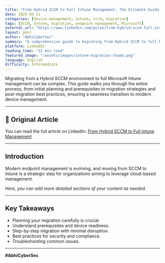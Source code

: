 ```yaml
---
title: "From Hybrid SCCM to Full Intune Management: The Ultimate Guide to Seamless Transition"
date: 2025-03-11
categories: [device-management, intune, sccm, migration]
tags: [SCCM, Intune, migration, endpoint-management, Microsoft]
external_url: "https://www.linkedin.com/pulse/from-hybrid-sccm-full-intune-management-ultimate-guide-abhinay-khanna-ibdsc"
layout: post
author: "AbhiCyberSec"
summary: "A comprehensive guide to migrating from Hybrid SCCM to full Microsoft Intune management, including planning, migration steps, best practices, and troubleshooting."
platform: LinkedIn
reading_time: "12 min read"
featured_image: "/assets/images/intune-migration-thumb.png"
language: English
difficulty: Intermediate
---
```


Migrating from a Hybrid SCCM environment to full Microsoft Intune management can be complex. This guide walks you through the entire process, from initial planning and prerequisites to migration strategies and post-migration best practices, ensuring a seamless transition to modern device management.

---

## 🔗 Original Article

You can read the full article on LinkedIn: [From Hybrid SCCM to Full Intune Management](https://www.linkedin.com/pulse/from-hybrid-sccm-full-intune-management-ultimate-guide-abhinay-khanna-ibdsc)

---

## Introduction

Modern endpoint management is evolving, and moving from SCCM to Intune is a strategic step for organizations aiming to leverage cloud-based management.

*Here, you can add more detailed sections of your content as needed.*

---

## Key Takeaways

- Planning your migration carefully is crucial.
- Understand prerequisites and device readiness.
- Step-by-step migration with minimal disruption.
- Best practices for security and compliance.
- Troubleshooting common issues.

---

**#AbhiCyberSec**
